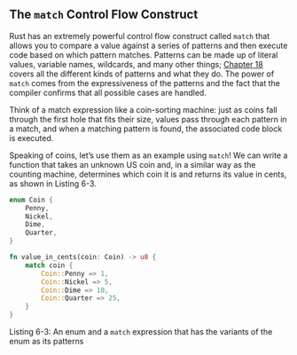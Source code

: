 ## The `match` Control Flow Construct

Rust has an extremely powerful control flow construct called `match` that allows you to compare a value against a series of patterns and then execute code based on which pattern matches. Patterns can be made up of literal values, variable names, wildcards, and many other things; [Chapter 18](https://doc.rust-lang.org/book/ch18-00-patterns.html) covers all the different kinds of patterns and what they do. The power of `match` comes from the expressiveness of the patterns and the fact that the compiler confirms that all possible cases are handled.

Think of a match expression like a coin-sorting machine: just as coins fall through the first hole that fits their size, values pass through each pattern in a match, and when a matching pattern is found, the associated code block is executed.

Speaking of coins, let’s use them as an example using `match`! We can write a function that takes an unknown US coin and, in a similar way as the counting machine, determines which coin it is and returns its value in cents, as shown in Listing 6-3.

```rust
enum Coin {
    Penny,
    Nickel,
    Dime,
    Quarter,
}

fn value_in_cents(coin: Coin) -> u8 {
    match coin {
        Coin::Penny => 1,
        Coin::Nickel => 5,
        Coin::Dime => 10,
        Coin::Quarter => 25,
    }
}
```

<span class="caption">Listing 6-3: An enum and a `match` expression that has the variants of the enum as its patterns</span>
